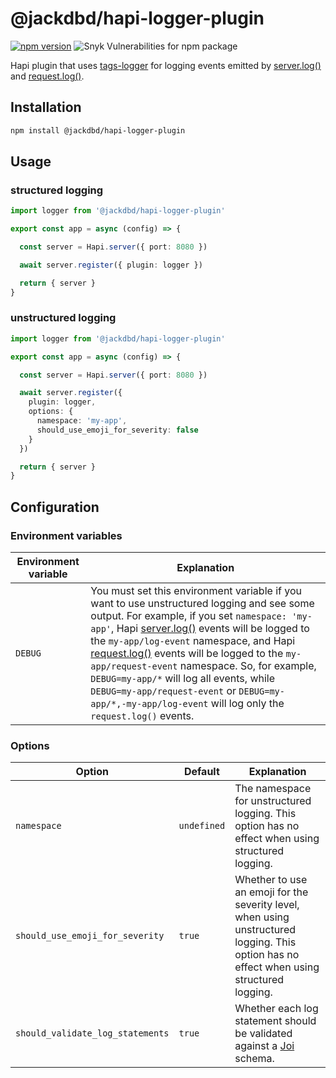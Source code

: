 # @jackdbd/hapi-logger-plugin

[![npm version](https://badge.fury.io/js/@jackdbd%2Fhapi-logger-plugin.svg)](https://badge.fury.io/js/@jackdbd%2Fhapi-logger-plugin)
![Snyk Vulnerabilities for npm package](https://img.shields.io/snyk/vulnerabilities/npm/@jackdbd%2Fhapi-logger-plugin)

Hapi plugin that uses [tags-logger](https://www.npmjs.com/package/@jackdbd/tags-logger) for logging events emitted by [server.log()](https://hapi.dev/tutorials/logging/?lang=en_US#server.log) and [request.log()](https://hapi.dev/tutorials/logging/?lang=en_US#request.log).

<!-- START doctoc generated TOC please keep comment here to allow auto update -->
<!-- DON'T EDIT THIS SECTION, INSTEAD RE-RUN doctoc TO UPDATE -->
</details>

## Installation

```sh
npm install @jackdbd/hapi-logger-plugin
```

## Usage

### structured logging

```ts
import logger from '@jackdbd/hapi-logger-plugin'

export const app = async (config) => {

  const server = Hapi.server({ port: 8080 })

  await server.register({ plugin: logger })

  return { server }
}
```

### unstructured logging

```ts
import logger from '@jackdbd/hapi-logger-plugin'

export const app = async (config) => {

  const server = Hapi.server({ port: 8080 })

  await server.register({
    plugin: logger,
    options: {
      namespace: 'my-app',
      should_use_emoji_for_severity: false
    }
  })

  return { server }
}
```

## Configuration

### Environment variables

| Environment variable | Explanation |
| --- | --- |
| `DEBUG` | You must set this environment variable if you want to use unstructured logging and see some output. For example, if you set `namespace: 'my-app'`, Hapi [server.log()](https://hapi.dev/tutorials/logging/?lang=en_US#server.log) events will be logged to the `my-app/log-event` namespace, and Hapi [request.log()](https://hapi.dev/tutorials/logging/?lang=en_US#request.log) events will be logged to the `my-app/request-event` namespace. So, for example, `DEBUG=my-app/*` will log all events, while `DEBUG=my-app/request-event` or `DEBUG=my-app/*,-my-app/log-event` will log only the `request.log()` events. |

### Options

| Option | Default | Explanation |
| --- | --- | --- |
| `namespace` | `undefined` | The namespace for unstructured logging. This option has no effect when using structured logging. |
| `should_use_emoji_for_severity` | `true` | Whether to use an emoji for the severity level, when using unstructured logging. This option has no effect when using structured logging. |
| `should_validate_log_statements` | `true` | Whether each log statement should be validated against a [Joi](https://github.com/sideway/joi) schema. |
